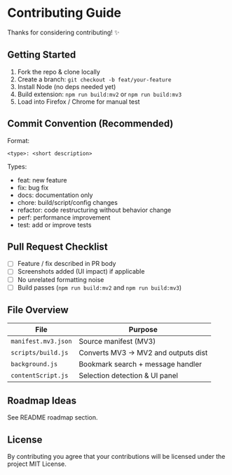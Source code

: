 # Contributing Guide

Thanks for considering contributing! ✨

## Getting Started
1. Fork the repo & clone locally
2. Create a branch: `git checkout -b feat/your-feature`
3. Install Node (no deps needed yet)
4. Build extension: `npm run build:mv2` or `npm run build:mv3`
5. Load into Firefox / Chrome for manual test

## Commit Convention (Recommended)
Format:
```
<type>: <short description>
```
Types:
- feat: new feature
- fix: bug fix
- docs: documentation only
- chore: build/script/config changes
- refactor: code restructuring without behavior change
- perf: performance improvement
- test: add or improve tests

## Pull Request Checklist
- [ ] Feature / fix described in PR body
- [ ] Screenshots added (UI impact) if applicable
- [ ] No unrelated formatting noise
- [ ] Build passes (`npm run build:mv2` and `npm run build:mv3`)

## File Overview
| File | Purpose |
|------|---------|
| `manifest.mv3.json` | Source manifest (MV3) |
| `scripts/build.js` | Converts MV3 -> MV2 and outputs dist |
| `background.js` | Bookmark search + message handler |
| `contentScript.js` | Selection detection & UI panel |

## Roadmap Ideas
See README roadmap section.

## License
By contributing you agree that your contributions will be licensed under the project MIT License.
